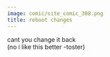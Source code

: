 ```yaml
---
image: comic/site_comic_308.png
title: reboot changes
---
```

cant you change it back  
(no i like this better -toster)
